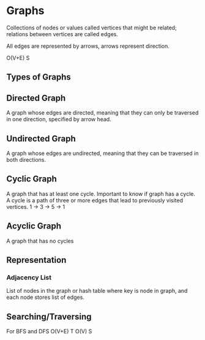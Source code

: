 # Graphs
Collections of nodes or values called vertices that might be related; relations between vertices are called edges.

All edges are represented by arrows, arrows represent direction.

O(V+E) S

## Types of Graphs

## Directed Graph
A graph whose edges are directed, meaning that they can only be traversed in one direction, specified by arrow head.

## Undirected Graph
A graph whose edges are undirected, meaning that they can be traversed in both directions.

## Cyclic Graph
A graph that has at least one cycle.
Important to know if graph has a cycle.
A cycle is a path of three or more edges that lead to previously visited vertices.
1 -> 3 -> 5 -> 1

## Acyclic Graph
A graph that has no cycles

## Representation

### Adjacency List
List of nodes in the graph or hash table where key is node in graph, and each node stores list of edges.

## Searching/Traversing
For BFS and DFS
O(V+E) T
O(V) S